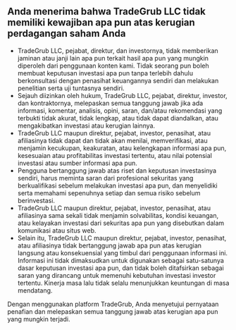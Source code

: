 ## Anda menerima bahwa TradeGrub LLC tidak memiliki kewajiban apa pun atas kerugian perdagangan saham Anda

- TradeGrub LLC, pejabat, direktur, dan investornya, tidak memberikan jaminan atau janji lain apa pun terkait hasil apa pun yang mungkin diperoleh dari penggunaan konten kami. Tidak seorang pun boleh membuat keputusan investasi apa pun tanpa terlebih dahulu berkonsultasi dengan penasihat keuangannya sendiri dan melakukan penelitian serta uji tuntasnya sendiri.
- Sejauh diizinkan oleh hukum, TradeGrub LLC, pejabat, direktur, investor, dan kontraktornya, melepaskan semua tanggung jawab jika ada informasi, komentar, analisis, opini, saran, dan/atau rekomendasi yang terbukti tidak akurat, tidak lengkap, atau tidak dapat diandalkan, atau mengakibatkan investasi atau kerugian lainnya.
- TradeGrub LLC maupun direktur, pejabat, investor, penasihat, atau afiliasinya tidak dapat dan tidak akan menilai, memverifikasi, atau menjamin kecukupan, keakuratan, atau kelengkapan informasi apa pun, kesesuaian atau profitabilitas investasi tertentu, atau nilai potensial investasi atau sumber informasi apa pun.
- Pengguna bertanggung jawab atas riset dan keputusan investasinya sendiri, harus meminta saran dari profesional sekuritas yang berkualifikasi sebelum melakukan investasi apa pun, dan menyelidiki serta memahami sepenuhnya setiap dan semua risiko sebelum berinvestasi. 
- TradeGrub LLC maupun direktur, pejabat, investor, penasihat, atau afiliasinya sama sekali tidak menjamin solvabilitas, kondisi keuangan, atau kelayakan investasi dari sekuritas apa pun yang disebutkan dalam komunikasi atau situs web. 
- Selain itu, TradeGrub LLC maupun direktur, pejabat, investor, penasihat, atau afiliasinya tidak bertanggung jawab apa pun atas kerugian langsung atau konsekuensial yang timbul dari penggunaan informasi ini. Informasi ini tidak dimaksudkan untuk digunakan sebagai satu-satunya dasar keputusan investasi apa pun, dan tidak boleh ditafsirkan sebagai saran yang dirancang untuk memenuhi kebutuhan investasi investor tertentu. Kinerja masa lalu tidak selalu menunjukkan keuntungan di masa mendatang.

Dengan menggunakan platform TradeGrub, Anda menyetujui pernyataan penafian dan melepaskan semua tanggung jawab atas kerugian apa pun yang mungkin terjadi.